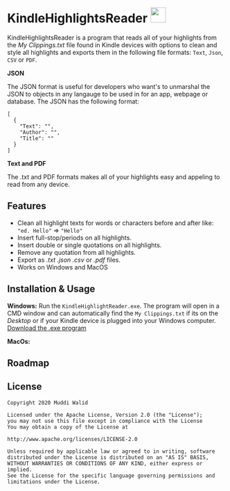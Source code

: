 # KindleHighlightsReader <img width="35px" src="https://www.flaticon.com/svg/static/icons/svg/845/845938.svg">

KindleHighlightsReader is a program that reads all of your highlights from the *My Clippings.txt* file found in Kindle devices with options to clean and style all highlights and exports them in the following file formats: `Text`, `Json`, `CSV` or `PDF`. 


**JSON**

The JSON format is useful for developers who want's to unmarshal the JSON to objects in any langauge to be used in for an app, webpage or database. The JSON has the following format:

```
[
  {
    "Text": "",
    "Author": "",
    "Title": ""
  }
]
```

**Text and PDF**

The .txt and PDF formats makes all of your highlights easy and appeling to read from any device.


## Features
- Clean all highlight texts for words or characters before and after like: `"ed. Hello"`   =>   `"Hello"`
- Insert full-stop/periods on all highlights.
- Insert double or single quotations on all highlights.
- Remove any quotation from all highlights.
- Export as *.txt*  *.json*  *.csv* or *.pdf* files.
- Works on Windows and MacOS

## Installation & Usage

**Windows:** Run the `KindleHighlightReader.exe`. The program will open in a CMD window and can automatically find the `My Clippings.txt` if its on the *Desktop* or if your Kindle device is plugged into your Windows computer.  
[Download the .exe program](https://github.com/Muddz/KindleHighlightReader/)

**MacOs:**

## Roadmap


## License

    Copyright 2020 Muddi Walid

    Licensed under the Apache License, Version 2.0 (the "License");
    you may not use this file except in compliance with the License
    You may obtain a copy of the License at

    http://www.apache.org/licenses/LICENSE-2.0

    Unless required by applicable law or agreed to in writing, software
    distributed under the License is distributed on an "AS IS" BASIS,
    WITHOUT WARRANTIES OR CONDITIONS OF ANY KIND, either express or implied.
    See the License for the specific language governing permissions and
    limitations under the License.
